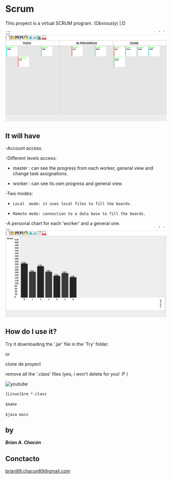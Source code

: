 # Scrum #

This proyect is a virtual SCRUM program. (Obviously) |:D 

![capture of the program 1](Files/work1.png "CAPTURE")

## It will have ##

-Account access.

-Different levels access:

 *    master : can see the progress from each worker, general view and change task assignations.
 
 *    worker : can see its own progress and general view.
 
-Two modes:

*     Local  mode: it uses local files to fill the boards.

*     Remote mode: connection to a data base to fill the boards.

-A personal chart for each 'worker' and a general one.
![capture of the program 1](Files/work1b.png "CAPTURE")

## How do I use it? ##

Try it downloading the '.jar' file in the 'Try' folder.

or

clone de proyect 

remove all the '.class' files (yes, i won't delete for you! :P )

![youtube](https://www.youtube.com/watch?v=Mh0Of4LzEfk)

~~~
[Linux]$rm *.class    

$make

$java main
~~~



## by ##

***Brian A. Chacón***

## Conctacto ##

brian89.chacon89@gmail.com
